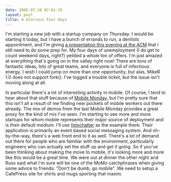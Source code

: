 ```yaml
---
date: 2005-07-20 07:01:35
layout: post
title: A Glorious Four Days
---
```


I'm starting a new job with a startup company on Thursday. I would be starting it today, but I have a bunch of errands to run, a dentists appointment, and I'm giving [a presentation this evening at the ACM](http://www.sfbayacm.org/activities.html) that I still need to do some prep for. My four days of unemployment (I do get to count weekend days, right?) yeilded a whole ton of offers. I'm just amazed at everything that's going on in the valley right now! There are tons of fantastic ideas, lots of great teams, and everyone is full of infectious energy. I wish I could jump on more than one opportunity, but alas, MikeR 1.0 does not support fork(). I've logged a trouble ticket, but the issue isn't moving along at all.

In particular there's a lot of interesting activity in mobile. Of course, I tend to hear about that stuff because of [Mobile Monday](http://www.mobilemonday.com), but I'm pretty sure that this isn't all a result of me finding new pockets of mobile workers out there already. The mix of demos from the last Mobile Monday provides a great proxy for the kind of mix I've seen. I'm starting to see more and more startups for whom mobile represents their major source of deployment and is their default medium. I'll use [fotochatter](http://www.fotochatter.com/) as the example there. Their application is primarily an event based social messaging system. And oh-by-the-way, there's a web front end to it as well. There's a lot of demand out there for people who are familiar with the environment, particularly engineers who can actually set the stuff up and get it going. So if you've been thinking about making the move to mobile, it's looking more and more like this would be a great time. We were out at dinner the other night and Russ said what I'm sure will be one of the MoMo catchphrases when giving some advice to friends: "Don't be dumb, go mobile". We need to setup a CafePress site for shirts and mugs sporting that maxim.
